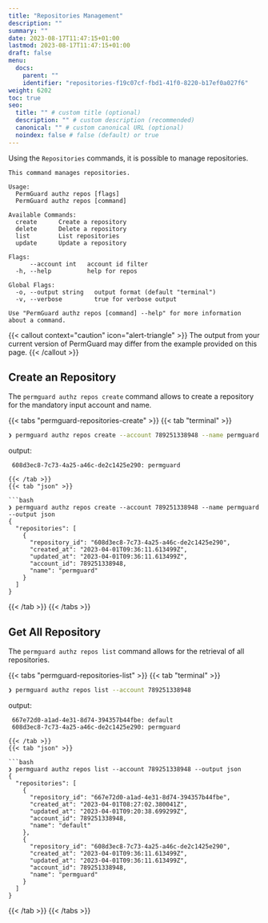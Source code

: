 ```yaml
---
title: "Repositories Management"
description: ""
summary: ""
date: 2023-08-17T11:47:15+01:00
lastmod: 2023-08-17T11:47:15+01:00
draft: false
menu:
  docs:
    parent: ""
    identifier: "repositories-f19c07cf-fbd1-41f0-8220-b17ef0a027f6"
weight: 6202
toc: true
seo:
  title: "" # custom title (optional)
  description: "" # custom description (recommended)
  canonical: "" # custom canonical URL (optional)
  noindex: false # false (default) or true
---
```

Using the `Repositories` commands, it is possible to manage repositories.

```text
This command manages repositories.

Usage:
  PermGuard authz repos [flags]
  PermGuard authz repos [command]

Available Commands:
  create      Create a repository
  delete      Delete a repository
  list        List repositories
  update      Update a repository

Flags:
      --account int   account id filter
  -h, --help          help for repos

Global Flags:
  -o, --output string   output format (default "terminal")
  -v, --verbose         true for verbose output

Use "PermGuard authz repos [command] --help" for more information about a command.
```

{{< callout context="caution" icon="alert-triangle" >}}
The output from your current version of PermGuard may differ from the example provided on this page.
{{< /callout >}}

## Create an Repository

The `permguard authz repos create` command allows to create a repository for the mandatory input account and name.

{{< tabs "permguard-repositories-create" >}}
{{< tab "terminal" >}}

```bash
❯ permguard authz repos create --account 789251338948 --name permguard
```
output:
```
 608d3ec8-7c73-4a25-a46c-de2c1425e290: permguard

{{< /tab >}}
{{< tab "json" >}}

```bash
❯ permguard authz repos create --account 789251338948 --name permguard --output json
{
  "repositories": [
    {
      "repository_id": "608d3ec8-7c73-4a25-a46c-de2c1425e290",
      "created_at": "2023-04-01T09:36:11.613499Z",
      "updated_at": "2023-04-01T09:36:11.613499Z",
      "account_id": 789251338948,
      "name": "permguard"
    }
  ]
}
```

{{< /tab >}}
{{< /tabs >}}

## Get All Repository

The `permguard authz repos list` command allows for the retrieval of all repositories.

{{< tabs "permguard-repositories-list" >}}
{{< tab "terminal" >}}

```bash
❯ permguard authz repos list --account 789251338948
```
output:
```
 667e72d0-a1ad-4e31-8d74-394357b44fbe: default
 608d3ec8-7c73-4a25-a46c-de2c1425e290: permguard

{{< /tab >}}
{{< tab "json" >}}

```bash
❯ permguard authz repos list --account 789251338948 --output json
{
  "repositories": [
    {
      "repository_id": "667e72d0-a1ad-4e31-8d74-394357b44fbe",
      "created_at": "2023-04-01T08:27:02.380041Z",
      "updated_at": "2023-04-01T09:20:38.699299Z",
      "account_id": 789251338948,
      "name": "default"
    },
    {
      "repository_id": "608d3ec8-7c73-4a25-a46c-de2c1425e290",
      "created_at": "2023-04-01T09:36:11.613499Z",
      "updated_at": "2023-04-01T09:36:11.613499Z",
      "account_id": 789251338948,
      "name": "permguard"
    }
  ]
}
```

{{< /tab >}}
{{< /tabs >}}
